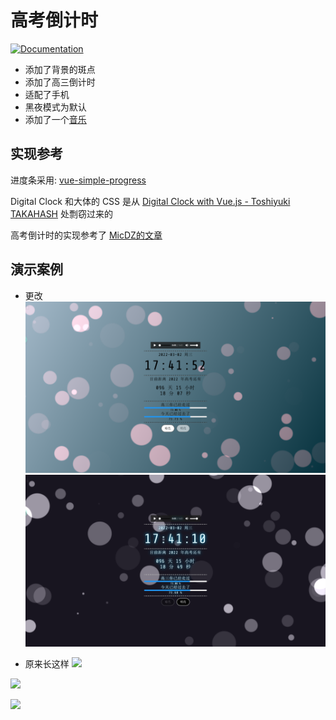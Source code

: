 [Documentation]:https://img.shields.io/badge/-示例(可点)-blue.svg?logo=Wikipedia&style=for-the-badge&logoColor=black

# 高考倒计时

[![Documentation]](https://tartaros.fun/GaoKao)
- 添加了背景的斑点
- 添加了高三倒计时
- 适配了手机
- 黑夜模式为默认
- 添加了一个[音乐](https://music.163.com/song?id=1385176005)

## 实现参考

进度条采用: [vue-simple-progress](https://github.com/dzwillia/vue-simple-progress)

Digital Clock 和大体的 CSS  是从 [Digital Clock with Vue.js - Toshiyuki TAKAHASH](https://codepen.io/gau/pen/LjQwGp) 处剽窃过来的

高考倒计时的实现参考了 [MicDZ的文章](https://www.micdz.cn/article/time/)

## 演示案例
- 更改
![](./light_modified.png)
![](./night_modified.png)


- 原来长这样
![](./Mixed.png)

![](./Night.png)

![](./Light.png)

